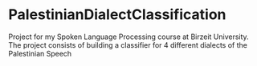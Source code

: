# PalestinianDialectClassification
 Project for my Spoken Language Processing course at Birzeit University. The project consists of building a classifier for 4 different dialects of the Palestinian Speech
